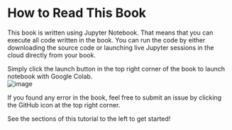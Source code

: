 # How to Read This Book

This book is written using Jupyter Notebook. That means that you can execute all code written in the book. You can run the code by either downloading the source code or launching live Jupyter sessions in the cloud directly from your book. 

Simply click the launch button in the top right corner of the book to launch notebook with Google Colab.  
![image](img/launch_icon.png)

If you found any error in the book, feel free to submit an issue by clicking the GitHub icon at the top right corner. 

See the sections of this tutorial to the left to get started!

```{tableofcontents}
```

